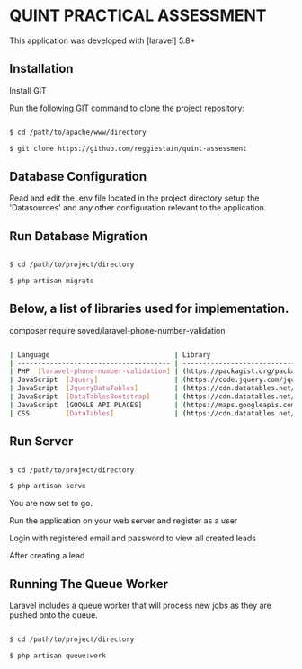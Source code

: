 # QUINT PRACTICAL ASSESSMENT

This application was developed with [laravel] 5.8*

## Installation

Install GIT 

Run the following GIT command to clone the project repository:

``` bash

$ cd /path/to/apache/www/directory

$ git clone https://github.com/reggiestain/quint-assessment

```

## Database Configuration

Read and edit the .env file located in the project directory setup the 'Datasources' and any other configuration relevant to the application.


## Run Database Migration

``` bash

$ cd /path/to/project/directory

$ php artisan migrate

```

## Below, a list of libraries used for implementation.
composer require soved/laravel-phone-number-validation
``` bash

| Language                               | Library   
| -------------------------------------- | -------------------------------------------------------------------------------------------- |
| PHP  [laravel-phone-number-validation] | (https://packagist.org/packages/soved/laravel-phone-number-validation)                       |
| JavaScript  [Jquery]                   | (https://code.jquery.com/jquery-3.3.1.js)                                                    |
| JavaScript  [JqueryDataTables]         | (https://cdn.datatables.net/1.10.19/js/jquery.dataTables.min.js)                             |
| JavaScript  [DataTablesBootstrap]      | (https://cdn.datatables.net/1.10.19/js/dataTables.bootstrap4.min.js)                         |
| JavaScript  [GOOGLE API PLACES]        | (https://maps.googleapis.com/maps/api/js?key=YOUR_API_KEY&libraries=places&callback=initMap) |
| CSS         [DataTables]               | (https://cdn.datatables.net/1.10.19/css/dataTables.bootstrap4.min.css)                       |          

```

## Run Server

``` bash

$ cd /path/to/project/directory

$ php artisan serve

```

You are now set to go.

Run the application on your web server and register as a user
 
Login with registered email and password to view all created leads

After creating a lead 

## Running The Queue Worker

Laravel includes a queue worker that will process new jobs as they are pushed onto the queue. 

``` bash

$ cd /path/to/project/directory

$ php artisan queue:work

```






